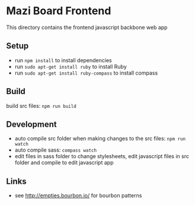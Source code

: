 # Mazi Board Frontend

This directory contains the frontend javascript backbone web app 

## Setup

* run `npm install` to install dependencies
* run `sudo apt-get install ruby` to install Ruby
* run `sudo apt-get install ruby-compass` to install compass

## Build

build src files: `npm run build`

## Development

* auto compile src folder when making changes to the src files: `npm run watch`
* auto compile sass: `compass watch`
* edit files in sass folder to change stylesheets, edit javascript files in src folder and compile to edit javascript app

## Links

* see <http://empties.bourbon.io/> for bourbon patterns

